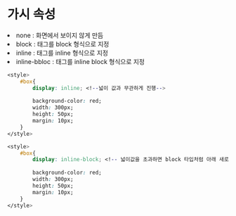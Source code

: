 # 가시 속성

<li> none : 화면에서 보이지 않게 만듬
<li> block : 태그를 block 형식으로 지정
<li> inline : 태그를 inline 형식으로 지정
<li> inline-bbloc : 태그를 inline block 형식으로 지정

```css
<style>
    #box{
        display: inline; <!--넓이 값과 무관하게 진행-->
        
        background-color: red;
        width: 300px;
        height: 50px;
        margin: 10px;
    }
</style>

<style>
    #box{
        display: inline-block; <!-- 넓이값을 초과하면 block 타입처럼 아래 새로 쓰여짐  -->
        
        background-color: red;
        width: 300px;
        height: 50px;
        margin: 10px;
    }
</style>
``` 